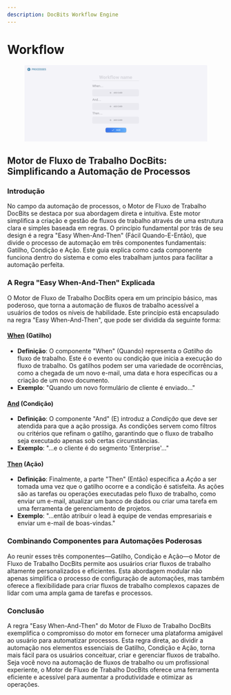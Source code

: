 ```yaml
---
description: DocBits Workflow Engine
---
```


# Workflow

<figure><img src="../../.gitbook/assets/Bildschirmfoto 2024-03-12 um 19.42.57.png" alt=""><figcaption></figcaption></figure>

## Motor de Fluxo de Trabalho DocBits: Simplificando a Automação de Processos

### Introdução

No campo da automação de processos, o Motor de Fluxo de Trabalho DocBits se destaca por sua abordagem direta e intuitiva. Este motor simplifica a criação e gestão de fluxos de trabalho através de uma estrutura clara e simples baseada em regras. O princípio fundamental por trás de seu design é a regra "Easy When-And-Then" (Fácil Quando-E-Então), que divide o processo de automação em três componentes fundamentais: Gatilho, Condição e Ação. Este guia explica como cada componente funciona dentro do sistema e como eles trabalham juntos para facilitar a automação perfeita.

### A Regra "Easy When-And-Then" Explicada

O Motor de Fluxo de Trabalho DocBits opera em um princípio básico, mas poderoso, que torna a automação de fluxos de trabalho acessível a usuários de todos os níveis de habilidade. Este princípio está encapsulado na regra "Easy When-And-Then", que pode ser dividida da seguinte forma:

#### [When](./#when-trigger) (Gatilho)

* **Definição**: O componente "When" (Quando) representa o _Gatilho_ do fluxo de trabalho. Este é o evento ou condição que inicia a execução do fluxo de trabalho. Os gatilhos podem ser uma variedade de ocorrências, como a chegada de um novo e-mail, uma data e hora específicas ou a criação de um novo documento.
* **Exemplo**: "Quando um novo formulário de cliente é enviado..."

#### [And](./#and-condition) (Condição)

* **Definição**: O componente "And" (E) introduz a _Condição_ que deve ser atendida para que a ação prossiga. As condições servem como filtros ou critérios que refinam o gatilho, garantindo que o fluxo de trabalho seja executado apenas sob certas circunstâncias.
* **Exemplo**: "...e o cliente é do segmento 'Enterprise'..."

#### [Then](./#then-action) (Ação)

* **Definição**: Finalmente, a parte "Then" (Então) especifica a _Ação_ a ser tomada uma vez que o gatilho ocorre e a condição é satisfeita. As ações são as tarefas ou operações executadas pelo fluxo de trabalho, como enviar um e-mail, atualizar um banco de dados ou criar uma tarefa em uma ferramenta de gerenciamento de projetos.
* **Exemplo**: "...então atribuir o lead à equipe de vendas empresariais e enviar um e-mail de boas-vindas."

### Combinando Componentes para Automações Poderosas

Ao reunir esses três componentes—Gatilho, Condição e Ação—o Motor de Fluxo de Trabalho DocBits permite aos usuários criar fluxos de trabalho altamente personalizados e eficientes. Esta abordagem modular não apenas simplifica o processo de configuração de automações, mas também oferece a flexibilidade para criar fluxos de trabalho complexos capazes de lidar com uma ampla gama de tarefas e processos.

### Conclusão

A regra "Easy When-And-Then" do Motor de Fluxo de Trabalho DocBits exemplifica o compromisso do motor em fornecer uma plataforma amigável ao usuário para automatizar processos. Esta regra direta, ao dividir a automação nos elementos essenciais de Gatilho, Condição e Ação, torna mais fácil para os usuários conceituar, criar e gerenciar fluxos de trabalho. Seja você novo na automação de fluxos de trabalho ou um profissional experiente, o Motor de Fluxo de Trabalho DocBits oferece uma ferramenta eficiente e acessível para aumentar a produtividade e otimizar as operações.

